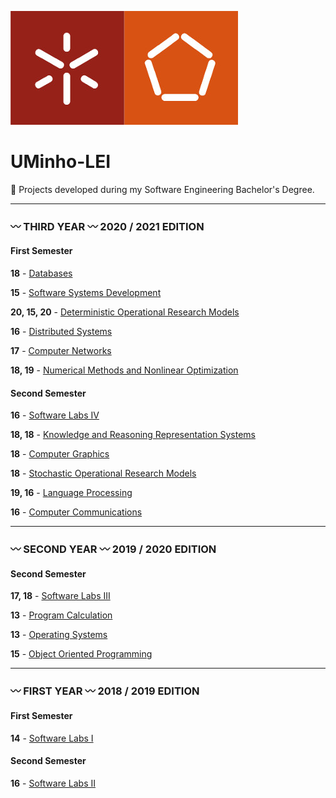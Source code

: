 ![alt text](https://github.com/L-Pinto/UMinho-LEI/blob/main/UM_logo.jpg)

# UMinho-LEI
:small_orange_diamond: Projects developed during my Software Engineering Bachelor's Degree.

***

### :wavy_dash: THIRD YEAR :wavy_dash:      2020 / 2021 EDITION

#### First Semester 
**18** - [Databases](https://github.com/L-Pinto/UMinho-LEI/tree/main/III/BD)

**15** - [Software Systems Development](https://github.com/L-Pinto/UMinho-LEI/tree/main/III/DSS)

**20, 15, 20** - [Deterministic Operational Research Models](https://github.com/L-Pinto/UMinho-LEI/tree/main/III/MDIO)

**16** - [Distributed Systems](https://github.com/L-Pinto/UMinho-LEI/tree/main/III/SD)

**17** - [Computer Networks](https://github.com/L-Pinto/UMinho-LEI/tree/main/III/RC)

**18, 19** - [Numerical Methods and Nonlinear Optimization](https://github.com/L-Pinto/UMinho-LEI/tree/main/III/MNOL)

#### Second Semester 
**16** - [Software Labs IV](https://github.com/L-Pinto/UMinho-LEI/tree/main/III/LI4)

**18, 18** - [Knowledge and Reasoning Representation Systems](https://github.com/L-Pinto/UMinho-LEI/tree/main/III/SRCR)

**18** - [Computer Graphics](https://github.com/L-Pinto/UMinho-LEI/tree/main/III/CG)

**18** - [Stochastic Operational Research Models](https://github.com/L-Pinto/UMinho-LEI/tree/main/III/MEIO)

**19, 16** - [Language Processing](https://github.com/L-Pinto/UMinho-LEI/tree/main/III/PL)

**16** - [Computer Communications](https://github.com/L-Pinto/UMinho-LEI/tree/main/III/CC)


***

### :wavy_dash: SECOND YEAR :wavy_dash:      2019 / 2020 EDITION

#### Second Semester 
**17, 18** - [Software Labs III](https://github.com/L-Pinto/UMinho-LEI/tree/main/II/LI3)

**13** - [Program Calculation](https://github.com/L-Pinto/UMinho-LEI/tree/main/II/CP)

**13** - [Operating Systems](https://github.com/L-Pinto/UMinho-LEI/tree/main/II/SO)

**15** - [Object Oriented Programming](https://github.com/L-Pinto/UMinho-LEI/tree/main/II/POO)


***

### :wavy_dash: FIRST YEAR :wavy_dash:      2018 / 2019 EDITION

#### First Semester 
**14** - [Software Labs I](https://github.com/L-Pinto/UMinho-LEI/tree/main/I/LI1)

#### Second Semester 
**16** - [Software Labs II](https://github.com/L-Pinto/UMinho-LEI/tree/main/I/LI2)
